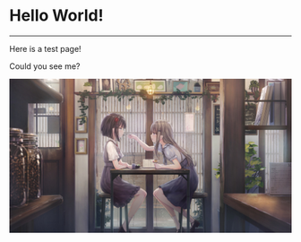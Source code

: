 # **Hello World!**
---
Here is a test page!

Could you see me?

<img src="https://github.com/zero12138/PicGo/blob/main/image/girls.jpg?raw=true" style="zoom:70%">
